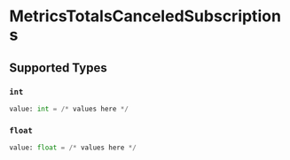 # MetricsTotalsCanceledSubscriptions


## Supported Types

### `int`

```python
value: int = /* values here */
```

### `float`

```python
value: float = /* values here */
```

